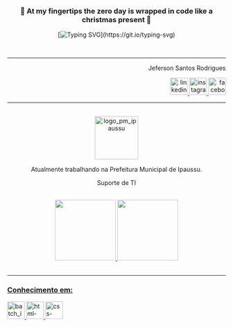 <div align="center">

### 👹 At my fingertips the zero day is wrapped in code like a christmas present 👹 ###

[![Typing SVG](https://readme-typing-svg.herokuapp.com/?color=ff0000&size=35&center=true&vCenter=true&width=1000&lines=WARNING!!+SYSTEM+FAILURE!!;!!YOUR+DOMAIN+HAVE+BEEN+HIJACKED!!;)](https://git.io/typing-svg)
</div>

<br>
<hr>


<div align="right">
  <p>Jeferson Santos Rodrigues</p>
  <a href="https://www.linkedin.com/in/contaprofissional/" target="_blank">
    <img width="40px" src="https://img.icons8.com/fluency/256/linkedin.png" alt="linkedin_icon">
  </a>
  <a href="https://www.instagram.com/jeferson_srd/" target="_blank">
    <img width="40px" src="https://img.icons8.com/3d-fluency/256/instagram-new.png" alt="instagram_icon">
  </a>
  <a href="https://www.facebook.com/profile.php?id=100008085399946" target="_blank">
    <img width="40px" src="https://img.icons8.com/color/256/facebook.png" alt="facebook_icon">
  </a>
</div>

<hr>
<br>

<div align="center">
  <img width="100px" src="https://otimize-edoc.s3.amazonaws.com/edoc_1475/logo_ipaussu.png?v=1668443774" alt="logo_pm_ipaussu">
  <p>Atualmente trabalhando na Prefeitura Municipal de Ipaussu.</p>
  <p>Suporte de TI</p>
</div>

<br>

<div align="center">
  <a href="https://github.com/JefersonSR">
  <img height="140em" src="https://github-readme-stats.vercel.app/api?username=JefersonSR&show_icons=true&theme=dracula&include_all_commits=true&count_private=true"/>
  <img height="140em" src="https://github-readme-stats.vercel.app/api/top-langs/?username=JefersonSR&layout=compact&langs_count=16&theme=dracula"/>
</div>

<br>
<hr>

<div>
  <h3>Conhecimento em:</h3>
  <img width="40px" src="https://cdn-icons-png.flaticon.com/512/5136/5136972.png" alt="batch_icon">
  <img width="40px" src="https://cdn.jsdelivr.net/gh/devicons/devicon/icons/html5/html5-original-wordmark.svg" alt="html-icon">
  <img width="40px" src="https://cdn.jsdelivr.net/gh/devicons/devicon/icons/css3/css3-original-wordmark.svg" alt="css-icon">
  <!---
  <img width="40px" src="" alt="">
  --->
